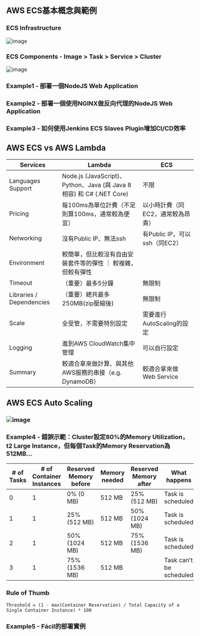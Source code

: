 ## AWS ECS基本概念與範例

### ECS Infrastructure
![image](https://user-images.githubusercontent.com/7845386/35181523-34e395bc-fdfe-11e7-8a79-3746717b7de8.png)

### ECS Components - Image > Task > Service > Cluster
![image](https://user-images.githubusercontent.com/7845386/35181600-edd9cb94-fdff-11e7-8382-cb1dc4acdacc.png)

### Example1 - 部署一個NodeJS Web Application

### Example2 - 部署一個使用NGINX做反向代理的NodeJS Web Application

### Example3 - 如何使用Jenkins ECS Slaves Plugin增加CI/CD效率

## AWS ECS vs AWS Lambda
| Services | Lambda | ECS |
| --- | --- | --- |
| Languages Support | Node.js (JavaScript)、Python、Java (與 Java 8 相容) 和 C# (.NET Core) | 不限 |
| Pricing | 每100ms為單位計費（不足則算100ms，通常較為便宜） | 以小時計費（同EC2，通常較為昂貴） |
| Networking | 沒有Public IP、無法ssh | 有Public IP，可以ssh（同EC2） |
| Environment | 較簡單，但比較沒有自由安裝套件等的彈性 ｜ 較複雜，但較有彈性 |
| Timeout | （重要）最多5分鐘 | 無限制 |
| Libraries / Dependencies | （重要）總共最多250MB(zip壓縮後) | 無限制 |
| Scale | 全受管，不需要特別設定 | 需要進行AutoScaling的設定 |
| Logging | 進到AWS CloudWatch集中管理 | 可以自行設定 |
| Summary | 較適合拿來做計算、與其他AWS服務的串接（e.g. DynamoDB） | 較適合拿來做Web Service | 

## AWS ECS Auto Scaling
### ![image](https://user-images.githubusercontent.com/7845386/35181647-c984f948-fe00-11e7-90b6-042f2c10a31e.png)
### Example4 - 錯誤示範：Cluster設定80%的Memory Utilization，t2 Large Instance，但每個Task的Memory Reservation為512MB...
| # of Tasks  | # of Container Instances  | Reserved Memory before | Memory needed | Reserved Memory after | What happens |
|---|---|---|---|---|---|
| 0	| 1	| 0% (0 MB) |	512 MB | 25% (512 MB)	| Task is scheduled
| 1	| 1	| 25% (512 MB) | 512 MB	| 50% (1024 MB) |	Task is scheduled
| 2	| 1	| 50% (1024 MB) |	512 MB | 75% (1536 MB) | Task is scheduled
| 3	| 1	| 75% (1536 MB) |	512 MB | | Task can’t be scheduled
### Rule of Thumb
`Threshold = (1 - max(Container Reservation) / Total Capacity of a Single Container Instance) * 100`

### Example5 - Fácil的部署實例
